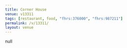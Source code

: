 ```yaml
---
title: Corner House
venue: v13311
tags: [restaurant, food, "fhrs:376000", "fhrs:987211"]
permalink: /v/13311/
layout: venue
---
```

null